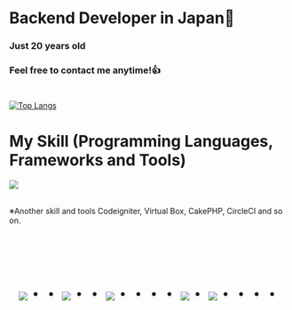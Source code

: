 # Backend Developer in Japan👋
### Just 20 years old 
### Feel free to contact me anytime!👍
#

[![Top Langs](https://github-readme-stats.vercel.app/api/top-langs/?username=Arata1202&layout=compact&theme=vue-dark)](https://github.com/anuraghazra/github-readme-stats)



# My Skill (Programming Languages, Frameworks and Tools)

<img src="https://skillicons.dev/icons?i=html,css,js,php,python,java,eclipse,wordpress,django,powershell,sqlite,mysql,postgresql,git,github,vscode,discord,aws" /> <br /><br />

  ※Another skill and tools
  Codeigniter, Virtual Box, CakePHP, CircleCI and so on.
  

<!-- --------------------------------- :) ---------------------------------- -->

<br><br><br>

<div align="center">
    <h1>
        <img src="https://user-images.githubusercontent.com/44926913/175852850-3fb6c715-1856-41ff-8c1f-94ce3b03b458.gif">・・
        <img src="https://user-images.githubusercontent.com/44926913/175853109-f8850656-6704-4a8a-bee6-9aca154d929b.gif">・・
        <img src="https://user-images.githubusercontent.com/44926913/175853154-5449d974-975e-44a6-ab84-a86031265e40.gif">・・・・
        <img src="https://user-images.githubusercontent.com/44926913/175853109-f8850656-6704-4a8a-bee6-9aca154d929b.gif">・
        <img src="https://user-images.githubusercontent.com/44926913/175853154-5449d974-975e-44a6-ab84-a86031265e40.gif">・・・・
    </h1>
  </div>
<br><br><br>


